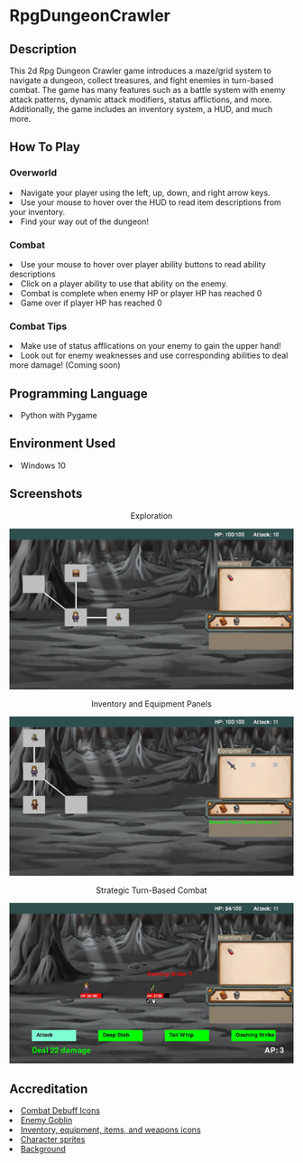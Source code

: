 # RpgDungeonCrawler
<h2>Description</h2>
This 2d Rpg Dungeon Crawler game introduces a maze/grid system to navigate a dungeon, collect treasures, and fight enemies in turn-based combat. The game
has many features such as a battle system with enemy attack patterns, dynamic attack modifiers, status afflictions, and more. Additionally, the game includes
an inventory system, a HUD, and much more.

<h2>How To Play</h2>
<h3>Overworld</h3>
<li>Navigate your player using the left, up, down, and right arrow keys.</li>
<li>Use your mouse to hover over the HUD to read item descriptions from your inventory.</li>
<li>Find your way out of the dungeon!</li>

<h3>Combat</h3>
<li>Use your mouse to hover over player ability buttons to read ability descriptions</li>
<li>Click on a player ability to use that ability on the enemy.</li>
<li>Combat is complete when enemy HP or player HP has reached 0</li>
<li>Game over if player HP has reached 0</li>

<h3>Combat Tips</h3>
<li>Make use of status afflications on your enemy to gain the upper hand!</li>
<li>Look out for enemy weaknesses and use corresponding abilities to deal more damage! (Coming soon)</li>

<h2>Programming Language</h2>
<li>Python with Pygame</li>

<h2>Environment Used</h2>
 <li>Windows 10</li>
 
<h2>Screenshots</h2>
<p align="center">Exploration</p>

![](screenshots/screenshot1.JPG)

<p align="center">Inventory and Equipment Panels</p>

![](screenshots/screenshot2.JPG)

<p align="center">Strategic Turn-Based Combat</p>

![](screenshots/screenshot3.JPG)

<h2> Accreditation </h2>
<li><a href="https://opengameart.org/content/700-rpg-icons" target="_blank">Combat Debuff Icons
<li><a href="https://opengameart.org/content/10-basic-rpg-enemies-the-goblin-supplement">Enemy Goblin
<li><a href="https://opengameart.org/users/ravenmore">Inventory, equipment, items, and weapons icons
<li><a href="https://opengameart.org/content/lpc-medieval-fantasy-character-sprites">Character sprites
<li><a href="https://opengameart.org/content/dark-rpg-background">Background


